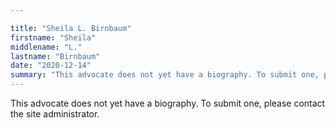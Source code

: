 ```yaml
---

title: "Sheila L. Birnbaum"
firstname: "Sheila"
middlename: "L."
lastname: "Birnbaum"
date: "2020-12-14"
summary: "This advocate does not yet have a biography. To submit one, please contact the site administrator."
---
```

This advocate does not yet have a biography. To submit one, please contact the site administrator.

